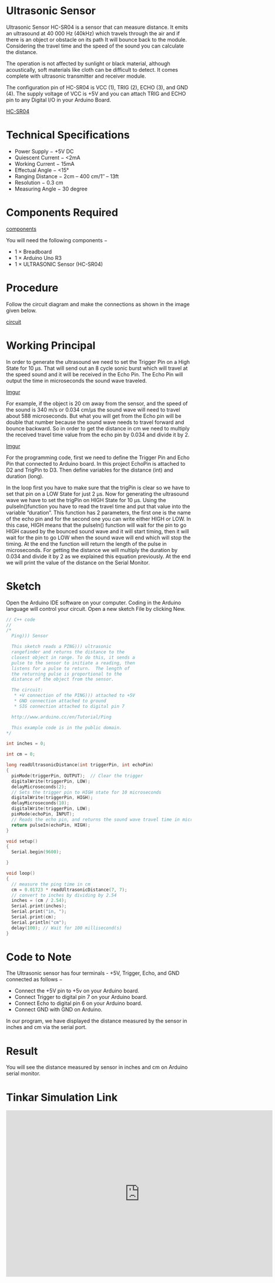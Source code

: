 # Ultrasonic Sensor
Ultrasonic Sensor HC-SR04 is a sensor that can measure distance. It emits an ultrasound at 40 000 Hz (40kHz) which travels through the air and if there is an object or obstacle on its path It will bounce back to the module. Considering the travel time and the speed of the sound you can calculate the distance.

The operation is not affected by sunlight or black material, although acoustically, soft materials like cloth can be difficult to detect. It comes complete with ultrasonic transmitter and receiver module.

The configuration pin of HC-SR04 is VCC (1), TRIG (2), ECHO (3), and GND (4). The supply voltage of VCC is +5V and you can attach TRIG and ECHO pin to any Digital I/O in your Arduino Board.

[HC-SR04](https://i.imgur.com/TPXlW8t.png)

# Technical Specifications

- Power Supply − +5V DC
- Quiescent Current − <2mA
- Working Current − 15mA
- Effectual Angle − <15°
- Ranging Distance − 2cm – 400 cm/1″ – 13ft
- Resolution − 0.3 cm
- Measuring Angle − 30 degree

# Components Required

[components](https://i.imgur.com/1r9MX60.png)

You will need the following components −

- 1 × Breadboard
- 1 × Arduino Uno R3
- 1 × ULTRASONIC Sensor (HC-SR04)

# Procedure

Follow the circuit diagram and make the connections as shown in the image given below.

[circuit](https://i.imgur.com/WFsp3GG.png)

# Working Principal
In order to generate the ultrasound we need to set the Trigger Pin on a High State for 10 µs. That will send out an 8 cycle sonic burst which will travel at the speed sound and it will be received in the Echo Pin. The Echo Pin will output the time in microseconds the sound wave traveled.

[Imgur](https://i.imgur.com/mgPg49j.png)

For example, if the object is 20 cm away from the sensor, and the speed of the sound is 340 m/s or 0.034 cm/µs the sound wave will need to travel about 588 microseconds. But what you will get from the Echo pin will be double that number because the sound wave needs to travel forward and bounce backward. So in order to get the distance in cm we need to multiply the received travel time value from the echo pin by 0.034 and divide it by 2.

[Imgur](https://i.imgur.com/mg8W2BJ.png)

For the programming code, first we need to define the Trigger Pin and Echo Pin that connected to Arduino board. In this project EchoPin is attached to D2 and TrigPin to D3. Then define variables for the distance (int) and duration (long).

In the loop first you have to make sure that the trigPin is clear so we have to set that pin on a LOW State for just 2 µs. Now for generating the ultrasound wave we have to set the trigPin on HIGH State for 10 µs. Using the pulseIn()function you have to read the travel time and put that value into the variable “duration”. This function has 2 parameters, the first one is the name of the echo pin and for the second one you can write either HIGH or LOW. In this case, HIGH means that the pulseIn() function will wait for the pin to go HIGH caused by the bounced sound wave and it will start timing, then it will wait for the pin to go LOW when the sound wave will end which will stop the timing. At the end the function will return the length of the pulse in microseconds. For getting the distance we will multiply the duration by 0.034 and divide it by 2 as we explained this equation previously. At the end we will print the value of the distance on the Serial Monitor.

# Sketch

Open the Arduino IDE software on your computer. Coding in the Arduino language will control your circuit. Open a new sketch File by clicking New.

```c++
// C++ code
//
/*
  Ping))) Sensor

  This sketch reads a PING))) ultrasonic
  rangefinder and returns the distance to the
  closest object in range. To do this, it sends a
  pulse to the sensor to initiate a reading, then
  listens for a pulse to return.  The length of
  the returning pulse is proportional to the
  distance of the object from the sensor.

  The circuit:
   * +V connection of the PING))) attached to +5V
   * GND connection attached to ground
   * SIG connection attached to digital pin 7

  http://www.arduino.cc/en/Tutorial/Ping

  This example code is in the public domain.
*/

int inches = 0;

int cm = 0;

long readUltrasonicDistance(int triggerPin, int echoPin)
{
  pinMode(triggerPin, OUTPUT);  // Clear the trigger
  digitalWrite(triggerPin, LOW);
  delayMicroseconds(2);
  // Sets the trigger pin to HIGH state for 10 microseconds
  digitalWrite(triggerPin, HIGH);
  delayMicroseconds(10);
  digitalWrite(triggerPin, LOW);
  pinMode(echoPin, INPUT);
  // Reads the echo pin, and returns the sound wave travel time in microseconds
  return pulseIn(echoPin, HIGH);
}

void setup()
{
  Serial.begin(9600);

}

void loop()
{
  // measure the ping time in cm
  cm = 0.01723 * readUltrasonicDistance(7, 7);
  // convert to inches by dividing by 2.54
  inches = (cm / 2.54);
  Serial.print(inches);
  Serial.print("in, ");
  Serial.print(cm);
  Serial.println("cm");
  delay(100); // Wait for 100 millisecond(s)
}
```

# Code to Note

The Ultrasonic sensor has four terminals - +5V, Trigger, Echo, and GND connected as follows −

- Connect the +5V pin to +5v on your Arduino board.
- Connect Trigger to digital pin 7 on your Arduino board.
- Connect Echo to digital pin 6 on your Arduino board.
- Connect GND with GND on Arduino.

In our program, we have displayed the distance measured by the sensor in inches and cm via the serial port.

# Result

You will see the distance measured by sensor in inches and cm on Arduino serial monitor.

# Tinkar Simulation Link

<iframe width="725" height="453" src="https://www.tinkercad.com/embed/9NpKGTPtsDv?editbtn=1" frameborder="0" marginwidth="0" marginheight="0" scrolling="no"></iframe>